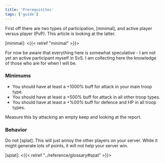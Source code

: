 ```yaml
---
title: 'Prerequisites'
tags: ['guide']
---
```


First off there are two types of participation, [minimal], and active player
versus player (PvP).  This article is looking at the latter.

[minimal]: <{{< relref "minimal" >}}>

For now be aware that everything here is somewhat speculative - I am not yet an
active participant myself in SvS.  I am collecting here the knowledge of those
who are for when I will be.

### Minimums

* You should have at least a +1000% buff for attack in your main troop type. 
* You should have at least a +500% buff for attack in all other troop types.
* You should have at least a +%00% buff for defence and HP in all troop types.

Measure this by attacking an empty keep and looking at the report. 

### Behavior

Do not [splat].  This will just annoy the other players on your server. While
it might generate lots of points, it will not help your server win. 

[splat]: <{{< relref "../reference/glossary#spat" >}}>
